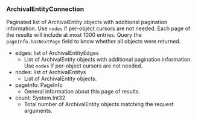 ### ArchivalEntityConnection
Paginated list of ArchivalEntity objects with additional pagination information. Use `nodes` if per-object cursors are not needed. Each page of the results will include at most 1000 entries. Query the `pageInfo.hasNextPage` field to know whether all objects were returned.

- edges: list of ArchivalEntityEdges
  - List of ArchivalEntity objects with additional pagination information. Use `nodes` if per-object cursors are not needed.
- nodes: list of ArchivalEntitys
  - List of ArchivalEntity objects.
- pageInfo: PageInfo
  - General information about this page of results.
- count: System.Int32
  - Total number of ArchivalEntity objects matching the request arguments.
